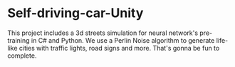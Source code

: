 # Self-driving-car-Unity
 This project includes a 3d streets simulation for neural network's pre-training in C# and Python. We use a Perlin Noise algorithm to generate life-like cities with traffic lights, 
 road signs and more. That's gonna be fun to complete.
